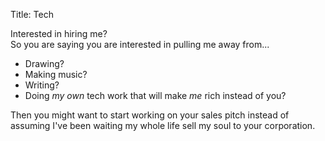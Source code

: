 Title: Tech

Interested in hiring me?  
So you are saying you are interested in pulling me away from...  
  
* Drawing?  
* Making music?  
* Writing?  
* Doing *my own* tech work that will make *me* rich instead of you?  
  
Then you might want to start working on your sales pitch instead of assuming I've been waiting my whole life sell my soul to your corporation.